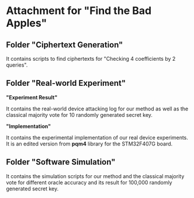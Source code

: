 # Attachment for "Find the Bad Apples"

## Folder "Ciphertext Generation"

It contains scripts to find ciphertexts for "Checking 4 coefficients by 2 queries".

## Folder "Real-world Experiment"

**"Experiment Result"**

It contains the real-world device attacking log for our method as well as the classical majority vote for 10 randomly generated secret key.

**"Implementation"**

It contains the experimental implementation of our real device experiments. It is an edited version from **pqm4** library for the STM32F407G board.

## Folder "Software Simulation"

It contains the simulation scripts for our method and  the classical majority vote for different oracle accuracy and its result for 100,000 randomly generated secret key.
